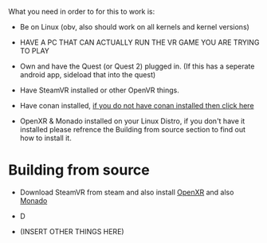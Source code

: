 What you need in order to for this to work is:
- Be on Linux (obv, also should work on all kernels and kernel versions)

- HAVE A PC THAT CAN ACTUALLY RUN THE VR GAME YOU ARE TRYING TO PLAY 

- Own and have the Quest (or Quest 2) plugged in. (If this has a seperate android app, sideload that into the quest)

- Have SteamVR installed or other OpenVR things.

- Have conan installed, [if you do not have conan installed then click here](https://docs.conan.io/en/latest/installation.html)


- OpenXR & Monado installed on your Linux Distro, if you don't have it installed please refrence the Building from source section to find out how to install it.

# Building from source
- Download SteamVR from steam and also install [OpenXR](https://www.khronos.org/openxr/) and also [Monado](https://monado.dev/)
- D


 - (INSERT OTHER THINGS HERE)
